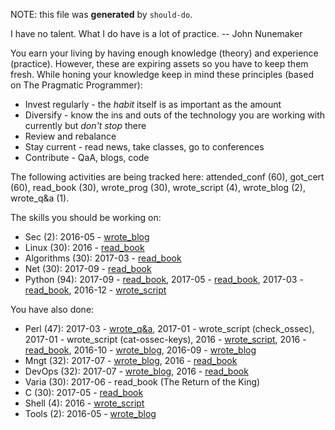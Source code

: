 NOTE: this file was **generated** by `should-do`.

I have no talent. What I do have is a lot of practice. -- John Nunemaker

You earn your living by having enough knowledge (theory) and experience
(practice). However, these are expiring assets so you have to keep them fresh.
While honing your knowledge keep in mind these principles (based on The Pragmatic Programmer):

* Invest regularly - the *habit* itself is as important as the amount
* Diversify - know the ins and outs of the technology you are working with
  currently but *don't stop* there
* Review and rebalance
* Stay current - read news, take classes, go to conferences
* Contribute - QaA, blogs, code

The following activities are being tracked here: attended_conf (60), got_cert (60), read_book (30), wrote_prog (30), wrote_script (4), wrote_blog (2), wrote_q&a (1).

The skills you should be working on:

* Sec (2): 2016-05 - [wrote_blog](https://github.com/jreisinger/blog/blob/master/posts/tcpdump.md)
* Linux (30): 2016 - [read_book](https://www.nostarch.com/howlinuxworks2)
* Algorithms (30): 2017-03 - [read_book](https://www.manning.com/books/grokking-algorithms)
* Net (30): 2017-09 - [read_book](http://www.apress.com/gp/book/9781430258544)
* Python (94): 2017-09 - [read_book](http://www.apress.com/gp/book/9781430258544), 2017-05 - [read_book](http://greenteapress.com/wp/think-python-2e/), 2017-03 - [read_book](https://www.nostarch.com/pythoncrashcourse), 2016-12 - [wrote_script](https://github.com/jreisinger/sys/blob/master/monitor.py)

You have also done:

* Perl (47): 2017-03 - [wrote_q&a](http://perlmonks.org/?node_id=1184546), 2017-01 - wrote_script (check_ossec), 2017-01 - wrote_script (cat-ossec-keys), 2016 - [wrote_script](https://github.com/jreisinger/checkprocs), 2016 - [read_book](https://www.intermediateperl.com/), 2016-10 - [wrote_blog](https://github.com/jreisinger/blog/blob/master/posts/module-build.md), 2016-09 - [wrote_blog](https://github.com/jreisinger/blog/blob/master/posts/finding-good-cpan-module.md)
* Mngt (32): 2017-07 - [wrote_blog](http://jreisinger.blogspot.sk/2017/07/devops.html), 2016 - [read_book](https://en.wikipedia.org/wiki/The_Phoenix_Project_(novel))
* DevOps (32): 2017-07 - [wrote_blog](http://jreisinger.blogspot.sk/2017/07/devops.html), 2016 - [read_book](https://en.wikipedia.org/wiki/The_Phoenix_Project_(novel))
* Varia (30): 2017-06 - read_book (The Return of the King)
* C (30): 2017-05 - [read_book](https://www.amazon.com/Programming-C-4th-Developers-Library/dp/0321776410)
* Shell (4): 2016 - [wrote_script](https://github.com/skx/sysadmin-util/issues/17)
* Tools (2): 2016-05 - [wrote_blog](https://github.com/jreisinger/blog/blob/master/posts/vagrant.md)
